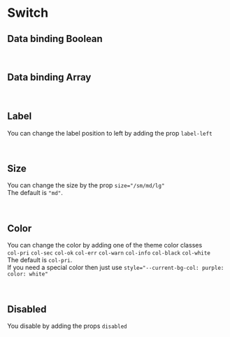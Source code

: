 # Switch

## Data binding Boolean

<hhl-live-editor title="" htmlCode='
    <template>
    <div class="flex flex-wrap gap-2 p-3 items-center">
        <H_switch label="Switch 1" v-model="check"></H_switch>
        <H_switch label="Switch 2" v-model="check"></H_switch>    
        <H_switch label="Switch 3" v-model="check"></H_switch>
        <H_input v-model="check" label="value"></H_input>
    </div>
    </template>
    <script>
    const check = ref(true);
    return {check}
    </script>
'>
</hhl-live-editor>

<br>

## Data binding Array

<hhl-live-editor title="" htmlCode='
    <template>
    <div class="flex flex-wrap gap-2 p-3 items-center">
        <H_switch label="Switch 1" v-model="checkArray" value="value1"></H_switch>
        <H_switch label="Switch 2" v-model="checkArray" value="value2"></H_switch>    
        <H_switch label="Switch 3" v-model="checkArray" value="value3"></H_switch>
        <H_input v-model="checkArray" label="value"></H_input>
    </div>
    </template>
    <script>
    const  checkArray = ref([]);
    return {checkArray}
    </script>
'>
</hhl-live-editor>

<br>

## Label

You can change the label position to left by adding the prop `label-left`

<hhl-live-editor title="" htmlCode='
    <template>
    <div class="flex flex-wrap gap-2 p-3 items-center">
        <H_switch label="label standard" v-model="check"></H_switch>
        <H_switch label-left label="Label left" v-model="check"></H_switch>  
        <H_spacer/>  
    </div>
    </template>
    <script>
    const check = ref(true);
    return {check}
    </script>
'>
</hhl-live-editor>

<br>

## Size

You can change the size by the prop `size="/sm/md/lg"`<br>
The default is `"md"`.

<hhl-live-editor title="" htmlCode='
    <template>
    <div class="flex flex-wrap gap-2 p-3 items-center">
        <H_switch size="sm" label="Switch small (sm)" v-model="check"></H_switch>
        <H_switch size="md"  label="Switch standard (md)" v-model="check"></H_switch>    
        <H_switch size="lg" label="Switch large (lg)" v-model="check"></H_switch>
    </div>
    </template>
    <script>
    const check = ref(true);
    return {check}
    </script>
'>
</hhl-live-editor>

<br>

## Color

You can change the color by adding one of the theme color classes<br>
`col-pri` `col-sec` `col-ok` `col-err` `col-warn` `col-info` `col-black` `col-white`<br>
The default is `col-pri`.<br>
If you need a special color then just use `style="--current-bg-col: purple: color: white"`

<hhl-live-editor title="" htmlCode='
    <template>
    <div class="flex flex-wrap gap-2 p-3 items-center">
        <H_switch class="col-pri" label="col-pri" v-model="check"></H_switch>
        <H_switch class="col-sec" label="col-sec" v-model="check"></H_switch>    
        <H_switch class="col-ok" label="col-ok" v-model="check"></H_switch>
        <H_switch class="col-err" label="col-err" v-model="check"></H_switch>
        <H_switch class="col-warn" label="col-warn" v-model="check"></H_switch>
        <H_switch class="col-info" label="col-info" v-model="check"></H_switch>
        <H_switch class="col-black" label="col-black" v-model="check"></H_switch>
        <H_switch class="col-white" label="col-white" v-model="check"></H_switch>
        <H_switch style="--current-bg-col: purple; color: white" label="purple" v-model="check"></H_switch>
    </div>
    </template>
    <script>
    const check = ref(true);
    return {check}
    </script>
'>
</hhl-live-editor>

<br>

## Disabled

You disable by adding the props `disabled`

<hhl-live-editor title="" htmlCode='
    <template>
        <div class="flex flex-wrap gap-2 p-3 items-center">
            <H_switch disabled class="col-pri" label="col-pri" v-model="check"></H_switch>
            <H_switch disabled class="col-sec" label="col-sec" v-model="check"></H_switch>    
            <H_switch disabled class="col-ok" label="col-ok" v-model="check"></H_switch>
            <H_switch disabled class="col-err" label="col-err" v-model="check"></H_switch>
            <H_switch disabled class="col-warn" label="col-warn" v-model="check"></H_switch>
            <H_switch disabled class="col-info" label="col-info" v-model="check"></H_switch>
            <H_switch disabled class="col-black" label="col-black" v-model="check"></H_switch>
            <H_switch disabled class="col-white" label="col-white" v-model="check"></H_switch>
            <H_switch disabled style="--current-bg-col: purple; color: white" label="purple" v-model="check"></H_switch>
        </div>
    </template>
    <script>
    const check = ref(true);
    return {check}
    </script>
'>
</hhl-live-editor>

<br>
